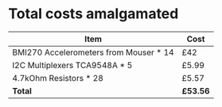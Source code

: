 # Total costs amalgamated

| Item | Cost |
| --- | --- |
| BMI270 Accelerometers from Mouser * 14 | £42 |
| I2C Multiplexers TCA9548A * 5 | £5.99 |
| 4.7kOhm Resistors * 28 | £5.57 |
| **Total** | **£53.56** |
